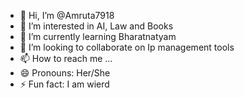 - 👋 Hi, I’m @Amruta7918
- 👀 I’m interested in AI, Law and Books
- 🌱 I’m currently learning Bharatnatyam
- 💞️ I’m looking to collaborate on Ip management tools
- 📫 How to reach me ...
- 😄 Pronouns: Her/She
- ⚡ Fun fact: I am wierd

<!---
Amruta7918/Amruta7918 is a ✨ special ✨ repository because its `README.md` (this file) appears on your GitHub profile.
You can click the Preview link to take a look at your changes.
--->
